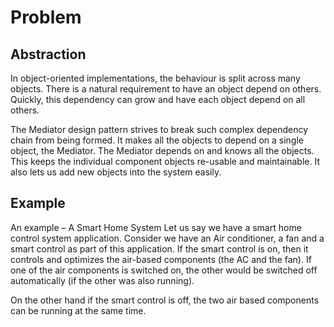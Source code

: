 # Problem

## Abstraction

In object-oriented implementations, the behaviour is split across many objects. There is a natural requirement to have an object depend on others. Quickly, this dependency can grow and have each object depend on all others.

The Mediator design pattern strives to break such complex dependency chain from being formed. It makes all the objects to depend on a single object, the Mediator. The Mediator depends on and knows all the objects. This keeps the individual component objects re-usable and maintainable. It also lets us add new objects into the system easily. 

## Example

An example – A Smart Home System
Let us say we have a smart home control system application. Consider we have an Air conditioner, a fan and a smart control as part of this application. If the smart control is on, then it controls and optimizes the air-based components (the AC and the fan). If one of the air components is switched on, the other would be switched off automatically (if the other was also running). 

On the other hand if the smart control is off, the two air based components can be running at the same time.